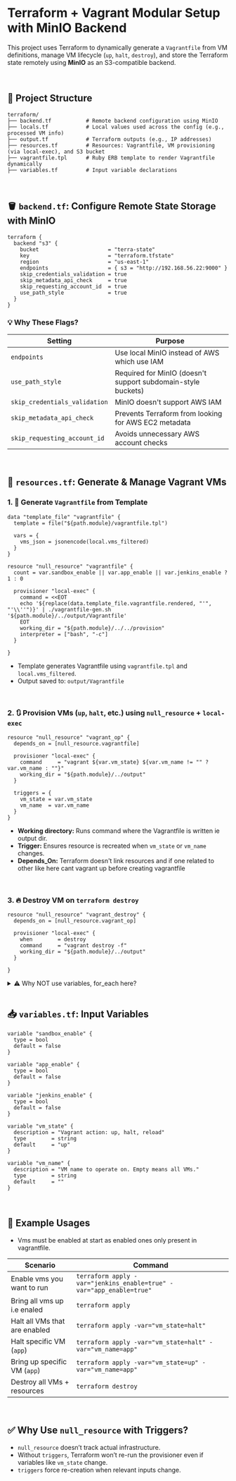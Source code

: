 # Terraform + Vagrant Modular Setup with MinIO Backend

This project uses Terraform to dynamically generate a `Vagrantfile` from VM definitions, manage VM lifecycle (`up`, `halt`, `destroy`), and store the Terraform state remotely using **MinIO** as an S3-compatible backend.

<br>

## 📁 Project Structure

```
terraform/
├── backend.tf           # Remote backend configuration using MinIO
├── locals.tf            # Local values used across the config (e.g., processed VM info)
├── output.tf            # Terraform outputs (e.g., IP addresses)
├── resources.tf         # Resources: Vagrantfile, VM provisioning (via local-exec), and S3 bucket
├── vagrantfile.tpl      # Ruby ERB template to render Vagrantfile dynamically
├── variables.tf         # Input variable declarations
```

<br>

## 🪣 `backend.tf`: Configure Remote State Storage with MinIO

```hcl
terraform {
  backend "s3" {
    bucket                      = "terra-state"
    key                         = "terraform.tfstate"
    region                      = "us-east-1"
    endpoints                   = { s3 = "http://192.168.56.22:9000" }
    skip_credentials_validation = true
    skip_metadata_api_check     = true
    skip_requesting_account_id  = true
    use_path_style              = true
  }
}
```

### 💡 Why These Flags?

| Setting                       | Purpose                                                      |
| ----------------------------- | ------------------------------------------------------------ |
| `endpoints`                   | Use local MinIO instead of AWS which use IAM                 |
| `use_path_style`              | Required for MinIO (doesn't support subdomain-style buckets) |
| `skip_credentials_validation` | MinIO doesn't support AWS IAM                                |
| `skip_metadata_api_check`     | Prevents Terraform from looking for AWS EC2 metadata         |
| `skip_requesting_account_id`  | Avoids unnecessary AWS account checks                        |

<br>

## 🧩 `resources.tf`: Generate & Manage Vagrant VMs

### 1. 🧾 **Generate `Vagrantfile` from Template**

```hcl
data "template_file" "vagrantfile" {
  template = file("${path.module}/vagrantfile.tpl")

  vars = {
    vms_json = jsonencode(local.vms_filtered)
  }
}

resource "null_resource" "vagrantfile" {
  count = var.sandbox_enable || var.app_enable || var.jenkins_enable ? 1 : 0
  
  provisioner "local-exec" {
    command = <<EOT
    echo '${replace(data.template_file.vagrantfile.rendered, "'", "'\\''")}' | ./vagrantfile-gen.sh '${path.module}/../output/Vagrantfile'
    EOT
    working_dir = "${path.module}/../../provision"
    interpreter = ["bash", "-c"]
  }

}
```

* Template generates Vagrantfile using `vagrantfile.tpl` and `local.vms_filtered`.
* Output saved to: `output/Vagrantfile`

<br>

### 2. 🔃 **Provision VMs (`up`, `halt`, etc.) using `null_resource` + `local-exec`**

```hcl
resource "null_resource" "vagrant_op" {
  depends_on = [null_resource.vagrantfile]

  provisioner "local-exec" {
    command     = "vagrant ${var.vm_state} ${var.vm_name != "" ? var.vm_name : ""}"
    working_dir = "${path.module}/../output"
  }

  triggers = {
    vm_state = var.vm_state
    vm_name  = var.vm_name
  }
}
```

* **Working directory:** Runs command where the Vagrantfile is written ie output dir.
* **Trigger:** Ensures resource is recreated when `vm_state` or `vm_name` changes.
* **Depends_On:** Terraform doesn't link resources and if one related to other like here cant vagrant up before creating vagrantfile 

<br>

### 3. 🔥 **Destroy VM on `terraform destroy`**

```hcl
resource "null_resource" "vagrant_destroy" {
  depends_on = [null_resource.vagrant_op]

  provisioner "local-exec" {
    when        = destroy
    command     = "vagrant destroy -f"
    working_dir = "${path.module}/../output"
  }

}
```

<details>
<summary>⚠️ Why NOT use variables, for_each here?</summary>

#### 💡 Explanation:

| Concept             | Why It's Done                                                                 |
| ------------------- | ----------------------------------------------------------------------------- |
| `when = destroy`    | Ensures the command runs only on `terraform destroy`                          |
| No `variables` used | `terraform destroy` does **not support `var.*`** because inputs may not exist |
| No `for_each` used  | To **avoid race conditions** (e.g. multiple `vagrant destroy` on same folder) |
| `depends_on` used   | Ensures destroy only runs **after** `vagrant up/halt` execution finishes      |

<br>

#### 🛑 Why no `for_each`?

Using `for_each` like this:

```hcl
resource "null_resource" "vagrant_destroy" {
  for_each = { for vm in var.vms : vm.name => vm }
  ...
}
```

Causes **multiple parallel destroy operations**, which can lead to:

* Conflicts in `.vagrant/` shared folder
* Duplicate `vagrant destroy` calls (one per VM)
* Unpredictable failures

---

#### ⚠️ Why avoid `-target` in production?

`terraform destroy -target=null_resource.vagrant_destroy["jenkins"]`

* ✅ Can work for dev/testing
* ❌ **Not safe** in production:

  * It skips dependency graph
  * May leave orphaned or broken infra
  * Doesn’t respect full lifecycle

<br>

#### ✅ Real-world practice:

In production, people:

* Use **modular design** (1 folder/module per VM)
* CD into that VM’s directory
* Run `terraform destroy` inside it for isolated cleanup

Example:

```
cd terraform/app-vm/
terraform destroy
```

This avoids race conditions and respects dependencies properly.

</details>

<br>

## 📥 `variables.tf`: Input Variables

```hcl
variable "sandbox_enable" {
  type = bool
  default = false
}

variable "app_enable" {
  type = bool
  default = false
}

variable "jenkins_enable" {
  type = bool
  default = false
}

variable "vm_state" {
  description = "Vagrant action: up, halt, reload"
  type        = string
  default     = "up"
}

variable "vm_name" {
  description = "VM name to operate on. Empty means all VMs."
  type        = string
  default     = ""
}
```

<br>

## 🚀 Example Usages 

- Vms must be enabled at start as enabled ones only present in vagrantfile.

| Scenario                        | Command                                                             |
| ------------------------------- | ------------------------------------------------------------------- |
| Enable vms you want to run      | `terraform apply -var="jenkins_enable=true" -var="app_enable=true"` |
| Bring all vms up i.e enaled     | `terraform apply`                                                   |
| Halt all VMs that are enabled   | `terraform apply -var="vm_state=halt"`                              |
| Halt specific VM (`app`)        | `terraform apply -var="vm_state=halt" -var="vm_name=app"`           |
| Bring up specific VM (`app`)    | `terraform apply -var="vm_state=up" -var="vm_name=app"`             |
| Destroy all VMs + resources     | `terraform destroy`                                                 |    

<br>

## ✅ Why Use `null_resource` with Triggers?

* `null_resource` doesn’t track actual infrastructure.
* Without `triggers`, Terraform won’t re-run the provisioner even if variables like `vm_state` change.
* `triggers` force re-creation when relevant inputs change.